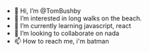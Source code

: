 - 👋 Hi, I’m @TomBushby
- 👀 I’m interested in long walks on the beach.
- 🌱 I’m currently learning javascript, react
- 💞️ I’m looking to collaborate on nada
- 📫 How to reach me, i'm batman

<!---
TommyBushby/TommyBushby is a ✨ special ✨ repository because its `README.md` (this file) appears on your GitHub profile.
You can click the Preview link to take a look at your changes.
--->
